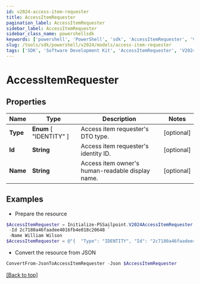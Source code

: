 ```yaml
---
id: v2024-access-item-requester
title: AccessItemRequester
pagination_label: AccessItemRequester
sidebar_label: AccessItemRequester
sidebar_class_name: powershellsdk
keywords: ['powershell', 'PowerShell', 'sdk', 'AccessItemRequester', 'V2024AccessItemRequester'] 
slug: /tools/sdk/powershell/v2024/models/access-item-requester
tags: ['SDK', 'Software Development Kit', 'AccessItemRequester', 'V2024AccessItemRequester']
---
```



# AccessItemRequester

## Properties

Name | Type | Description | Notes
------------ | ------------- | ------------- | -------------
**Type** |  **Enum** [  "IDENTITY" ] | Access item requester's DTO type. | [optional] 
**Id** | **String** | Access item requester's identity ID. | [optional] 
**Name** | **String** | Access item owner's human-readable display name. | [optional] 

## Examples

- Prepare the resource
```powershell
$AccessItemRequester = Initialize-PSSailpoint.V2024AccessItemRequester  -Type IDENTITY `
 -Id 2c7180a46faadee4016fb4e018c20648 `
 -Name William Wilson
$AccessItemRequester = @"{  "Type": "IDENTITY", "Id": "2c7180a46faadee4016fb4e018c20648", "Name": "William Wilson" }"@
```

- Convert the resource from JSON
```powershell
ConvertFrom-JsonToAccessItemRequester -Json $AccessItemRequester
```


[[Back to top]](#) 

